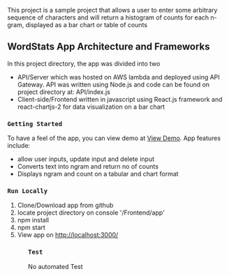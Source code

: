 This project is a sample project that allows a user to enter some arbitrary sequence of characters and will
return a histogram of counts for each n-gram, displayed as a bar chart or
table of counts 

## WordStats App Architecture and Frameworks

In this project directory, the app was divided into two
<ul>
    <li>API/Server which was hosted on AWS lambda and deployed using API Gateway. API was written using Node.js and code can be found on project directory at: API/index.js</li>
    <li>Client-side/Frontend written in javascript using React.js framework and react-chartjs-2 for data visualization on a bar chart</li>
</ul>

### `Getting Started`

To have a feel of the app, you can view demo at <a href="">View Demo</a>. App features include:
<ul>
    <li>allow user inputs, update input and delete input</li>
    <li>Converts text into ngram and return no of counts</li>
    <li>Displays ngram and count on a tabular and chart format</li>
</ul>

### `Run Locally`

<ol>
    <li>Clone/Download app from github</li>
    <li>locate project directory on console '/Frontend/app'</li>
    <li>npm install</li>
    <li>npm start </li>
    <li>View app on <a href="http://localhost:3000/">http://localhost:3000/</a>
<ol>

### `Test`

No automated Test
